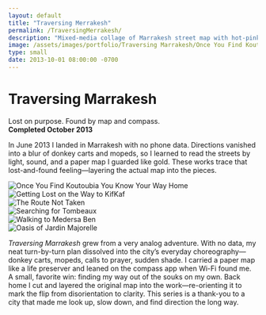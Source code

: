 ```yaml
---
layout: default
title: "Traversing Merrakesh"
permalink: /TraversingMerrakesh/
description: "Mixed-media collage of Marrakesh street map with hot-pink route overlay; stained washes."
image: /assets/images/portfolio/Traversing Marrakesh/Once You Find Koutoubia You Know Your Way Home.svg
type: small  
date: 2013-10-01 08:00:00 -0700
---
```


# Traversing Marrakesh  
Lost on purpose. Found by map and compass.  
**Completed October 2013**  

In June 2013 I landed in Marrakesh with no phone data. Directions vanished into a blur of donkey carts and mopeds, so I learned to read the streets by light, sound, and a paper map I guarded like gold. These works trace that lost-and-found feeling—layering the actual map into the pieces.   
<div class="container">
	<div class="photo-gallery">
		<div class="column">
			<div class="photo">
				<img src="{{ '/assets/images/portfolio/Traversing Marrakesh/Once You Find Koutoubia You Know Your Way Home.svg' | relative_url }}"
                                             alt="Once You Find Koutoubia You Know Your Way Home"
                                             loading="lazy">
			</div>
			<div class="photo">
				<img src="{{ '/assets/images/portfolio/Traversing Marrakesh/Getting Lost on the Way to KifKaf.svg' | relative_url }}"
                                             alt="Getting Lost on the Way to KifKaf"
                                             loading="lazy">
			</div>
		</div>
		<div class="column">
			<div class="photo">
				<img src="{{ '/assets/images/portfolio/Traversing Marrakesh/The Route Not Taken.svg' | relative_url }}"
                                             alt="The Route Not Taken"
                                             loading="lazy">
			</div>
			<div class="photo">
				<img src="{{ '/assets/images/portfolio/Traversing Marrakesh/Searching for Tombeaux.svg' | relative_url }}"
                                             alt="Searching for Tombeaux"
                                             loading="lazy">
			</div>
		</div>
		<div class="column">
			<div class="photo">
				<img src="{{ '/assets/images/portfolio/Traversing Marrakesh/Walking to Medersa Ben.svg' | relative_url }}"
                                             alt="Walking to Medersa Ben"
                                             loading="lazy">
			</div>
			<div class="photo">
				<img src="{{ '/assets/images/portfolio/Traversing Marrakesh/Oasis of Jardin Majorelle.svg' | relative_url }}"
                                             alt="Oasis of Jardin Majorelle"
                                             loading="lazy">
			</div>
		</div>
	</div>
</div>  
  
*Traversing Marrakesh* grew from a very analog adventure. With no data, my neat turn-by-turn plan dissolved into the city’s everyday choreography—donkey carts, mopeds, calls to prayer, sudden shade. I carried a paper map like a life preserver and leaned on the compass app when Wi-Fi found me. A small, favorite win: finding my way out of the souks on my own.
Back home I cut and layered the original map into the work—re-orienting it to mark the flip from disorientation to clarity. This series is a thank-you to a city that made me look up, slow down, and find direction the long way.
